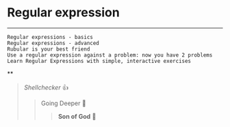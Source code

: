 # Regular expression
***

    Regular expressions - basics
    Regular expressions - advanced
    Rubular is your best friend
    Use a regular expression against a problem: now you have 2 problems
    Learn Regular Expressions with simple, interactive exercises

**
> _Shellchecker_ :+1:
>> Going Deeper :muscle:
>>> __Son of God__ :clap: